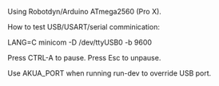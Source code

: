 Using Robotdyn/Arduino ATmega2560 (Pro X).
    
How to test USB/USART/serial comminication:

  LANG=C minicom -D /dev/ttyUSB0 -b 9600
  
Press CTRL-A to pause. Press Esc to unpause.

Use AKUA_PORT when running run-dev to override USB port.
